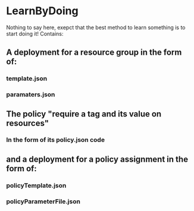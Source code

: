 # LearnByDoing
Nothing to say here, exepct that the best method to learn something is to start doing it!
Contains:
## A deployment for a resource group in the form of:
### template.json
### paramaters.json

## The policy "require a tag and its value on resources"
### In the form of its policy.json code

## and a deployment for a policy assignment in the form of:
### policyTemplate.json 
### policyParameterFile.json
